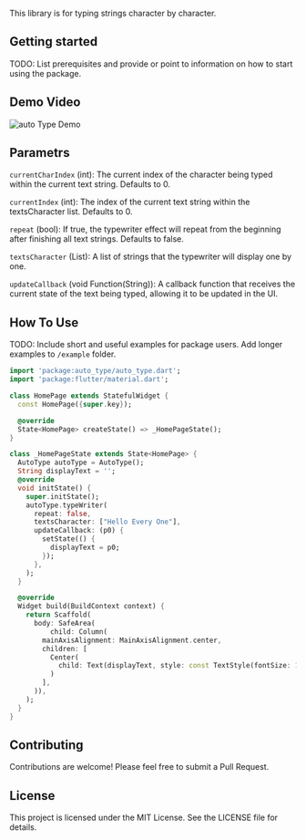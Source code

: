 <!--
This README describes the package. If you publish this package to pub.dev,
this README's contents appear on the landing page for your package.

For information about how to write a good package README, see the guide for
[writing package pages](https://dart.dev/guides/libraries/writing-package-pages).

For general information about developing packages, see the Dart guide for
[creating packages](https://dart.dev/guides/libraries/create-library-packages)
and the Flutter guide for
[developing packages and plugins](https://flutter.dev/developing-packages).
-->

This library is for typing strings character by character.



## Getting started

TODO: List prerequisites and provide or point to information on how to
start using the package.

## Demo Video

![auto Type Demo](https://github.com/Alicode1382/autotype/assets/72864961/bf491215-c5b6-457f-ab5d-30dad77599bf)



## Parametrs

`currentCharIndex` (int): The current index of the character being typed within the current text string. Defaults to 0.

`currentIndex` (int): The index of the current text string within the textsCharacter list. Defaults to 0.

`repeat` (bool): If true, the typewriter effect will repeat from the beginning after finishing all text strings. Defaults to false.

`textsCharacter` (List<String>): A list of strings that the typewriter will display one by one.

`updateCallback` (void Function(String)): A callback function that receives the current state of the text being typed, allowing it to be updated in the UI.

## How To Use

TODO: Include short and useful examples for package users. Add longer examples
to `/example` folder.

```dart
import 'package:auto_type/auto_type.dart';
import 'package:flutter/material.dart';

class HomePage extends StatefulWidget {
  const HomePage({super.key});

  @override
  State<HomePage> createState() => _HomePageState();
}

class _HomePageState extends State<HomePage> {
  AutoType autoType = AutoType();
  String displayText = '';
  @override
  void initState() {
    super.initState();
    autoType.typeWriter(
      repeat: false,
      textsCharacter: ["Hello Every One"],
      updateCallback: (p0) {
        setState(() {
          displayText = p0;
        });
      },
    );
  }

  @override
  Widget build(BuildContext context) {
    return Scaffold(
      body: SafeArea(
          child: Column(
        mainAxisAlignment: MainAxisAlignment.center,
        children: [
          Center(
            child: Text(displayText, style: const TextStyle(fontSize: 16)),
          )
        ],
      )),
    );
  }
}

```

## Contributing
Contributions are welcome! Please feel free to submit a Pull Request.

## License
This project is licensed under the MIT License. See the LICENSE file for details.
